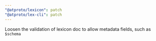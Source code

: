 ```yaml
---
"@atproto/lexicon": patch
"@atproto/lex-cli": patch
---
```


Loosen the validation of lexicon doc to allow metadata fields, such as `$schema`
